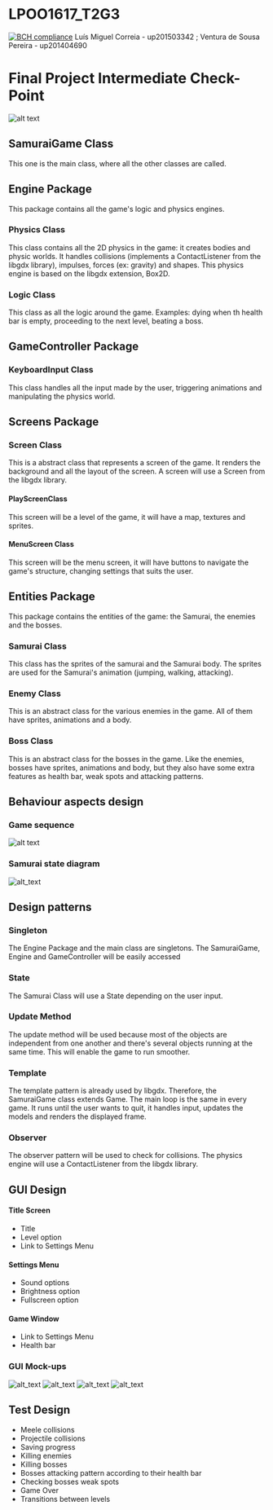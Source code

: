 # LPOO1617_T2G3
[![BCH compliance](https://bettercodehub.com/edge/badge/luigicorreia/LPOO1617_T2G3?token=16c621d1f4a422cf1748248249bade7c08109f92)](https://bettercodehub.com/)
Luís Miguel Correia - up201503342 ;
Ventura de Sousa Pereira - up201404690 

# Final Project Intermediate Check-Point


 ![alt text](https://cloud.githubusercontent.com/assets/22820323/25566756/c47b5fb8-2dd7-11e7-8e1d-1ee314a41776.png)

## SamuraiGame Class

This one is the main class, where all the other classes are called.

## Engine Package

This package contains all the game's logic and physics engines.

### Physics Class

This class contains all the 2D physics in the game: it creates bodies and physic worlds. It handles collisions (implements a ContactListener from the libgdx library), impulses, forces (ex: gravity) and shapes. This physics engine is based on the libgdx extension, Box2D. 

### Logic Class

This class as all the logic around the game. Examples: dying when th health bar is empty, proceeding to the next level, beating a boss.

## GameController Package

### KeyboardInput Class

This class handles all the input made by the user, triggering animations and manipulating the physics world.

## Screens Package

### Screen Class

This is a abstract class that represents a screen of the game. It renders the background and all the layout of the screen. A screen will use a Screen from the libgdx library.

#### PlayScreenClass

This screen will be a level of the game, it will have a map, textures and sprites.

#### MenuScreen Class

This screen will be the menu screen, it will have buttons to navigate the game's structure, changing settings that suits the user.

## Entities Package

This package contains the entities of the game: the Samurai, the enemies and the bosses.

### Samurai Class

This class has the sprites of the samurai and the Samurai body. The sprites are used for the Samurai's animation (jumping, walking, attacking).

### Enemy Class

This is an abstract class for the various enemies in the game. All of them have sprites, animations and a body.

### Boss Class

This is an abstract class for the bosses in the game. Like the enemies, bosses have sprites, animations and body, but they also have some extra features as health bar, weak spots and attacking patterns.



## Behaviour aspects design

### Game sequence

![alt text](https://cloud.githubusercontent.com/assets/22820323/25566896/b8518df4-2dda-11e7-84d4-73a22c285c37.png)


### Samurai state diagram

![alt_text](https://cloud.githubusercontent.com/assets/22820323/25567052/708c3e3a-2ddd-11e7-9e23-2c097ce1a927.png)


## Design patterns

### Singleton

The Engine Package and the main class are singletons. The SamuraiGame, Engine and GameController will be easily accessed

### State

The Samurai Class will use a State depending on the user input.

### Update Method

The update method will be used because most of the objects are independent from one another and there's several objects running at the same time. This will enable the game to run smoother.

### Template

The template pattern is already used by libgdx. Therefore, the SamuraiGame class extends Game. The main loop is the same in every game. It runs until the user wants to quit, it handles input, updates the models and renders the displayed frame.

### Observer

The observer pattern will be used to check for collisions. The physics engine will use a ContactListener from the libgdx library.

## GUI Design

#### Title Screen
 - Title
 - Level option
 - Link to Settings Menu

#### Settings Menu
 - Sound options
 - Brightness option
 - Fullscreen option

#### Game Window
 - Link to Settings Menu
 - Health bar

### GUI Mock-ups

![alt_text](https://cloud.githubusercontent.com/assets/22820323/25567194/5941882c-2de0-11e7-9e6c-98a0e88872a5.png)
![alt_text](https://cloud.githubusercontent.com/assets/22820323/25567198/695fe8ac-2de0-11e7-83a3-ddd9109046b4.png)
![alt_text](https://cloud.githubusercontent.com/assets/22820323/25567206/ac0750b4-2de0-11e7-8b86-2b7479946982.png)
![alt_text](https://cloud.githubusercontent.com/assets/22820323/25567211/b775514e-2de0-11e7-87a5-a88722fd3579.png)


## Test Design

- Meele collisions
- Projectile collisions
- Saving progress
- Killing enemies
- Killing bosses
- Bosses attacking pattern according to their health bar
- Checking bosses weak spots
- Game Over
- Transitions between levels

